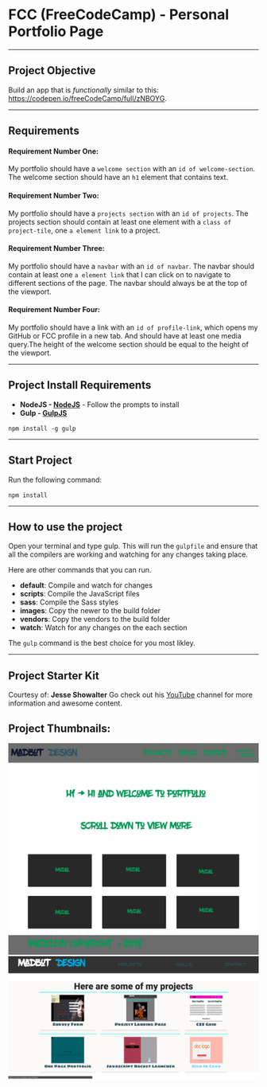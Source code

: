 # FCC (FreeCodeCamp) - Personal Portfolio Page
---

## Project Objective
Build an app that is *functionally* similar to this: https://codepen.io/freeCodeCamp/full/zNBOYG.

***

## Requirements
#### Requirement Number One:
My portfolio should have a ```welcome section``` with an ```id of welcome-section```. The welcome section should have an ```h1``` element that contains text.

#### Requirement Number Two: 
My portfolio should have a ```projects section``` with an ```id of projects```. The projects section should contain at least one element with a ```class of project-tile```, one ```a element link``` to a project.

#### Requirement Number Three: 
My portfolio should have a ```navbar``` with an ```id of navbar```. The navbar should contain at least one ```a element link``` that I can click on to navigate to different sections of the page. The navbar should always be at the top of the viewport.

#### Requirement Number Four: 
My portfolio should have a link with an ```id of profile-link```, which opens my GitHub or FCC profile in a new tab. And should have at least one media query.The height of the welcome section should be equal to the height of the viewport.

***

## Project Install Requirements

- **NodeJS - [NodeJS](http://nodejs.org)** - Follow the prompts to install
- **Gulp - [GulpJS](https://gulpjs.com/)**
```
npm install -g gulp
```

***

## Start Project
Run the following command: 
```
npm install
```

***

## How to use the project
Open your terminal and type gulp. This will run the ```gulpfile``` and ensure that all the compilers are working and watching for any changes taking place.

Here are other commands that you can run.

* **default**: Compile and watch for changes
* **scripts**: Compile the JavaScript files
* **sass**: Compile the Sass styles
* **images**: Copy the newer to the build folder
* **vendors**: Copy the vendors to the build folder
* **watch**: Watch for any changes on the each section

The `gulp` command is the best choice for you most likley.

***

## Project Starter Kit
Courtesy of: **Jesse Showalter** 
Go check out his [YouTube](https://www.youtube.com/watch?v=sr6jDeAoXCc&feature=youtu.be&list=PLrtjkLnNjGHu7QIc8jN7hZmuP6wMby2QZ) channel for more information and awesome content.

## Project Thumbnails:

<img src="./Images/Portfolio_Design.png" width="auto" height="auto">

<img src="./Images/Personal_Portfolio_1.jpg" width="auto" height="auto">